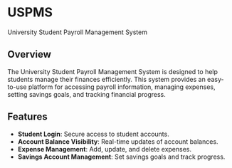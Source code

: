 # USPMS
University Student Payroll Management System


## Overview

The University Student Payroll Management System is designed to help students manage their finances efficiently. This system provides an easy-to-use platform for accessing payroll information, managing expenses, setting savings goals, and tracking financial progress.



## Features

- **Student Login**: Secure access to student accounts.
- **Account Balance Visibility**: Real-time updates of account balances.
- **Expense Management**: Add, update, and delete expenses.
- **Savings Account Management**: Set savings goals and track progress.